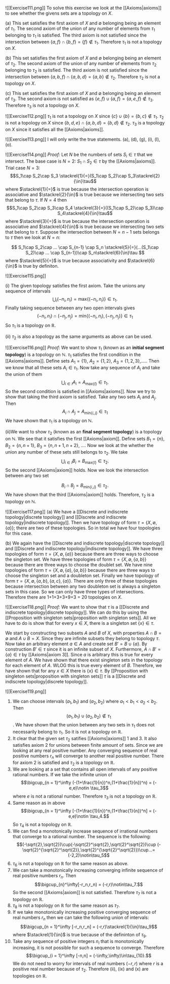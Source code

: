 ![[Exercise111.png]]
To solve this exercise we look at the [[Axioms|axioms]] to see whether the givens sets are a topology on $X$.

(a) This set satisfies the first axiom of $X$ and $\emptyset$ belonging being an element of $\tau_1$. The second axiom of the union of any number of elements from $\tau_1$ belonging to $\tau_1$ is satisfied. The third axiom is not satisfied since the intersection between $\{a,f\}\cap\{b,f\} = \{f\}\notin\tau_1$. Therefore $\tau_1$ is not a topology on $X$.

(b)  This set satisfies the first axiom of $X$ and $\emptyset$ belonging being an element of $\tau_2$. The second axiom of the union of any number of elements from $\tau_2$ belonging to $\tau_2$ is satisfied. The third axiom is not satisfied since the intersection between $\{a,b,f\}\cap\{a,b,d\} = \{a,b\}\notin \tau_2$. Therefore $\tau_2$ is not a topology on $X$.

(c)  This set satisfies the first axiom of $X$ and $\emptyset$ belonging being an element of $\tau_3$. The second axiom is not satisfied as $\{e,f\}\cup\{a,f\} = \{a,e,f\}\notin\tau_3$. Therefore $\tau_3$ is not a topology on $X$.

![[Exercise112.png]]
$\tau_1$ is not a topology on $X$ since $\{c\}\cup\{b\} = \{b,c\}\notin\tau_1$.  $\tau_2$ is not a topology on $X$ since $\{b,d,e\}\cap\{a,b,d\} = \{b,d\}\notin \tau_2$. $\tau_3$ is a topology on $X$ since it satisfies all the [[Axioms|axioms]].

![[Exercise113.png]]
I will only write the true statements. (a), (d), (g), (i), (l), (o).

![[Exercise114.png]]
*Proof:* Let $N$ be the numbers of sets $S_i\in\tau$ that we intersect. The base case is $N = 2$: $S_1\cap S_2\in\tau$ by the [[Axioms|axioms]]. Trial case $N=3$: 
$$S_1\cap S_2\cap S_3 \stackrel{1}{=}(S_1\cap S_2)\cap S_3\stackrel{2}{\in}\tau$$
where $\stackrel{1}{=}$ is true because the intersection operation is associative and $\stackrel{2}{\in}$ is true because we intersecting two sets that belong to $\tau$. If $N = 4$ then
$$S_1\cap S_2\cap S_3\cap S_4 \stackrel{3}{=}((S_1\cap S_2)\cap S_3)\cap S_4\stackrel{4}{\in}\tau$$
where $\stackrel{3}{=}$ is true because the intersection operation is associative and $\stackrel{4}{\in}$ is true because we intersecting two sets that belong to $\tau$. Suppose the intersection between $N = n-1$ sets belongs to $\tau$ then we look at $N = n$:

$$
S_1\cap S_2\cap ... \cap S_{n-1} \cap S_n \stackrel{5}{=}(...(S_1\cap S_2)\cap ... \cap S_{n-1})\cap S_n\stackrel{6}{\in}\tau
$$
where $\stackrel{5}{=}$ is true because associativity and $\stackrel{6}{\in}$ is true by definiton.

![[Exercise115.png]]

(i) The given topology satisfies the first axiom. Take the unions any sequence of intervals 
$$
\bigcup_i (-n_i,n_i) = \text{max}\{(-n_i,n_i)\}\in \tau_1.
$$
Finally taking sequence between any two open intervals gives
$$
(-n_i,n_i)\cap(-n_j,n_j) = \text{min}\{(-n_i,n_i),(-n_j,n_j)\}\in \tau_1
$$
So $\tau_1$ is a topology on $\mathbb{R}$.

(ii) $\tau_2$ is also a topology as the same arguments as above can be used.

![[Exercise116.png]]
*Proof*: We want to show $\tau_1$ (known as an **initial segment topology**) is a topology on $\mathbb{N}$. $\tau_1$ satisfies the first condition in the [[Axioms|axioms]]. Define sets $A_1 = \{1\}$, $A_2 = \{1,2\}$, $A_3 = \{1,2,3\}$,..... Then we know that all these sets $A_i\in\tau_1$. Now take any sequence of $A_i$ and take the union of them 
$$
\bigcup_{i\in I} A_i = A_{\text{max}\{I\}}\in\tau_1.
$$
So the second condition is satisfied in [[Axioms|axioms]]. Now we try to show that taking the third axiom is satisfied. Take any two sets $A_i$ and $A_j$. Then 
$$
A_i\cap A_j = A_{\text{min}\{i,j\}}\in\tau_1
$$
We have shown that $\tau_1$ is a topology on $\mathbb{N}$.

(ii)We want to show $\tau_2$ (known as an **final segment topology**) is a topology on $\mathbb{N}$. We see that it satisfies the first [[Axioms|axiom]]. Define sets $B_1 = \{n\}$, $B_2 = \{n,n+1\}$, $B_3 = \{n,n+1,n+2\}$, .... Now we look at the whether the union any number of these sets still belongs to $\tau_2$. We take
$$
\bigcup_{i\in I}B_i = B_{\text{max}\{I\}}\in\tau_2.
$$
So the second [[Axioms|axiom]] holds. Now we look the intersection between any two set

$$
B_i\cap B_j = B_{\text{min}\{i,j\}}\in\tau_2.
$$
We have shown that the third [[Axioms|axiom]] holds. Therefore, $\tau_2$ is a topology on $\mathbb{N}$.

![[Exercise117.png]]
(a) We have a [[Discrete and indiscrete topology|discrete topology]] and [[Discrete and indiscrete topology|indiscrete topology]]. Then we have topology of form $\tau = \{X,\emptyset,\{a\}\}$; there are two of these topologies. So in total we have four topologies for this case.

(b) We again have the [[Discrete and indiscrete topology|discrete topology]] and [[Discrete and indiscrete topology|indiscrete topology]]. We have three topologies of form $\tau = \{X,\emptyset,\{a\}\}$ because there are three ways to choose the singleton set. We have three topologies of form $\tau = \{X,\emptyset, \{a,b\}\}$ because there are three ways to choose the doublet set. We have nine topologies of form $\tau = \{X,\emptyset,\{a\},\{a,b\}\}$ because there are three ways to choose the singleton set and a doubleton set. Finally we have topology of form $\tau = \{X,\emptyset, \{a,b\},\{a,c\},\{a\}\}$. There are only three of these topologies because intersection between any two doubleton set is always a singleton sets in this case. So we can only have three types of intersections. Therefore there are 1+1+3+3+9+3 = 20 topologies on $X$.

![[Exercise118.png]]
*Proof:* We want to show that $\tau$ is a [[Discrete and indiscrete topology|discrete topology]]. We can do this by using the [[Proposition with singleton sets|proposition with singleton sets]]. All we have to do is show that for every $x\in X$, there is a singleton set $\{x\}\in\tau$. 

We start by constructing two subsets $A$ and $B$ of $X$, with properties $A\cap B=\emptyset$ and $A\cup B = X$. Since they are infinite subsets they belong to topology $\tau$. Now take an arbitrary element $a\in A$ and create set $B' = B\cup \{a\}$. By construction $B'\in \tau$ since it is an infinite subset of $X$. Furthermore, $A\cap B' = \{a\}\in \tau$ by [[Axioms|axiom 3]]. Since $a$ is arbitrary this is true for every element of $A$. We have shown that there exist singleton sets in the topology for each element of $A$. WLOG this is true every element of $B$. Therefore, we have shown that for any $x\in X$ there is $\{x\}\in\tau$. By [[Proposition with singleton sets|proposition with singleton sets]] $\tau$ is a [[Discrete and indiscrete topology|discrete topology]].

![[Exercise119.png]]
1. We can choose intervals $(a_1,b_1)$ and $(a_2,b_2)$ where $a_1 < b_1 < a_2 < b_2$. Then $$(a_1,b_1)\cup(a_2,b_2)\notin \tau_1$$. We  have shown that the union between any two sets in $\tau_1$ does not necessarily belong to $\tau_1$. So it is not a topology on $\mathbb{R}$.
2.  It clear that the given set $\tau_2$ satifies [[Axioms|axioms]] 1 and 3. It also satisfies axiom 2 for unions between finite amount of sets. Since we are looking at any real positive number. Any converging sequence of real positive numbers $r_n$ will converge to another real positive number. There for axiom 2 is satisfied and $\tau_2$ is a topology on $\mathbb{R}$.
3.  We are looking at a set that contains all open intervals of any positive rational numbers. If we take the infinite union of $$\bigcup_{n = 1}^\infty (-(1+\frac{1}{n})^n,(1+\frac{1}{n})^n) = (-e,e)\notin \tau_3$$ where $e$ is not a rational number. Therefore $\tau_3$ is not a topology on $\mathbb{R}$.
4.  Same reason as in above  $$\bigcup_{n = 1}^\infty [-(1+\frac{1}{n})^n,(1+\frac{1}{n})^n] = (-e,e)\notin \tau_4.$$ So $\tau_4$ is not a topology on $\mathbb{R}$.
5.  We can find a monotonically increase sequence of irrational numbers that converge to a rational number. The sequence is the following: $$(-\sqrt{2},\sqrt{2})\cup(-\sqrt{2}^\sqrt{2},\sqrt{2}^\sqrt{2})\cup (-\sqrt{2}^{\sqrt{2}^\sqrt{2}},\sqrt{2}^{\sqrt{2}^\sqrt{2}})\cup...=(-2,2)\notin\tau_5$$
6.  $\tau_6$ is not a topology on $\mathbb{R}$ for the same reason as above.
7.  We can take a monotonically increasing converging infinite sequence of real positive numbers $r_n$. Then $$\bigcup_{n}^\infty[-r_n,r_n) = (-r,r)\notin\tau_7.$$ So the second [[Axioms|axiom]] is not satisfied. Therefore $\tau_7$ is not a topology on $\mathbb{R}$.
8.  $\tau_8$ is not a topology on $\mathbb{R}$ for the same reason as $\tau_7$.
9.  If we take monotonically increasing positive converging sequence of real numbers $r_n$ then we can take the following union of intervals: $$\bigcup_{n =  1}^\infty [-r_n,r_n] = (-r,r)\stackrel{1}{\in}\tau_9$$ where $\stackrel{1}{\in}$ is true because of the defininton of $\tau_9$.
10.  Take any sequence of positive integers $n_i$ that is monotonically increasing, it is not possible for such a sequence to converge. Therefore $$\bigcup_{i = 1}^\infty [-n,n] = (-\infty,\infty)\in\tau_{10}.$$ We do not need to worry for intervals of real numbers $(-r,r)$ where $r$ is a positive real number because of $\tau_2$.
Therefore (ii), (ix) and (x) are topologies on $\mathbb{R}$.